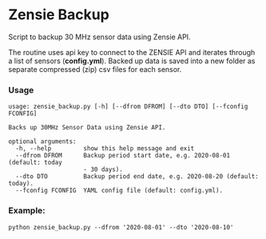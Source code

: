 # Zensie Backup

Script to backup 30 MHz sensor data using Zensie API.

The routine uses api key to connect to the ZENSIE API and iterates through a list of sensors (**config.yml**). Backed up data is saved into a new folder as separate compressed (zip) csv files for each sensor.

### Usage

    usage: zensie_backup.py [-h] [--dfrom DFROM] [--dto DTO] [--fconfig FCONFIG]

    Backs up 30MHz Sensor Data using Zensie API.

    optional arguments:
      -h, --help         show this help message and exit
      --dfrom DFROM      Backup period start date, e.g. 2020-08-01 (default: today
                         - 30 days).
      --dto DTO          Backup period end date, e.g. 2020-08-20 (default: today).
      --fconfig FCONFIG  YAML config file (default: config.yml).

### Example:

    python zensie_backup.py --dfrom '2020-08-01' --dto '2020-08-10'
